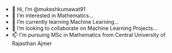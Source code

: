 - 👋 Hi, I’m @mukeshkumawat91
- 👀 I’m interested in Mathematics...
- 🌱 I’m currently learning Machine Learning...
- 💞️ I’m looking to collaborate on Machine Learning Projects...
- 📫 I'm pursuing MSc in Mathematics from Central University of Rajasthan Ajmer 

<!---
mukeshkumawat91/mukeshkumawat91 is a ✨ special ✨ repository because its `README.md` (this file) appears on your GitHub profile.
You can click the Preview link to take a look at your changes.
--->
